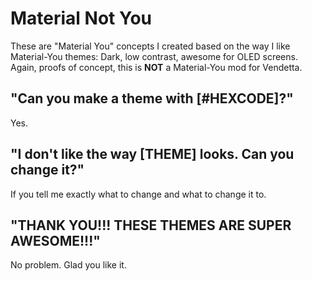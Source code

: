# Material Not You

These are "Material You" concepts I created based on the way I like Material-You themes: Dark, low contrast, awesome for OLED screens. Again, proofs of concept, this is **NOT** a Material-You mod for Vendetta.

## "Can you make a theme with [#HEXCODE]?"

Yes.

## "I don't like the way [THEME] looks. Can you change it?"

If you tell me exactly what to change and what to change it to.

## "THANK YOU!!! THESE THEMES ARE SUPER AWESOME!!!"

No problem. Glad you like it.
